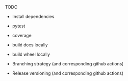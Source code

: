 TODO

- Install dependencies
- pytest
- coverage
- build docs locally
- build wheel locally

- Branching strategy (and corresponding github actions)
- Release versioning (and corresponding github actions)
